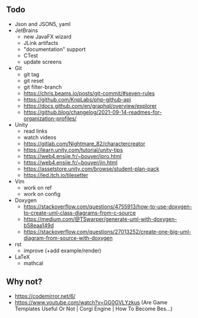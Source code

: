 ## Todo

- Json and JSON5, yaml
- JetBrains
  - new JavaFX wizard
  - JLink artifacts
  - "documentation" support
  - CTest
  - update screens
- Git
  - git tag
  - git reset
  - git filter-branch
  - https://chris.beams.io/posts/git-commit/#seven-rules
  - https://github.com/KnpLabs/php-github-api
  - https://docs.github.com/en/graphql/overview/explorer
  - https://github.blog/changelog/2021-09-14-readmes-for-organization-profiles/
- Unity
  - read links
  - watch videos
  - https://gitlab.com/Nightmare_82/charactercreator
  - https://learn.unity.com/tutorial/unity-tips
  - https://web4.ensiie.fr/~bouyer/ipro.html
  - https://web4.ensiie.fr/~bouyer/jin.html
  - https://assetstore.unity.com/browse/student-plan-pack
  - https://led.itch.io/tilesetter
- Vim
  - work on ref
  - work on config
- Doxygen
  - https://stackoverflow.com/questions/4755913/how-to-use-doxygen-to-create-uml-class-diagrams-from-c-source
  - https://medium.com/@TSwarper/generate-uml-with-doxygen-b58eaa149d
  - https://stackoverflow.com/questions/27013252/create-one-big-uml-diagram-from-source-with-doxygen
- rst
  - improve (+add example/render)
- LaTeX
  - mathcal

## Why not?

* https://codemirror.net/6/
* https://www.youtube.com/watch?v=GG0GVLYzkus (Are Game Templates Useful Or Not | Corgi Engine | How To Become Bes...)